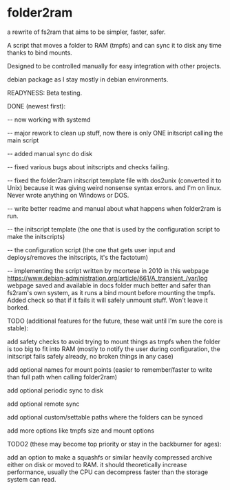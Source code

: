 # folder2ram

a rewrite of fs2ram that aims to be simpler, faster, safer.

A script that moves a folder to RAM (tmpfs) and can sync it to disk any time thanks to bind mounts.

Designed to be controlled manually for easy integration with other projects.

debian package as I stay mostly in debian environments.


READYNESS: Beta testing.


DONE (newest first):

-- now working with systemd

-- major rework to clean up stuff, now there is only ONE initscript calling the main script

-- added manual sync do disk

-- fixed various bugs about initscripts and checks failing.

-- fixed the folder2ram initscript template file with dos2unix (converted it to Unix) because it was giving weird nonsense syntax errors. and I'm on linux. Never wrote anything on Windows or DOS.

-- write better readme and manual about what happens when folder2ram is run.

-- the initscript template (the one that is used by the configuration script to make the initscripts)

-- the configuration script (the one that gets user input and deploys/removes the initscripts, it's the factotum)

-- implementing the script written by mcortese in 2010
in this webpage https://www.debian-administration.org/article/661/A_transient_/var/log
webpage saved and available in docs folder
much better and safer than fs2ram's own system, as it runs a bind mount before mounting the tmpfs.
Added check so that if it fails it will safely unmount stuff. Won't leave it borked.







TODO (additional features for the future, these wait until I'm sure the core is stable):

add safety checks to avoid trying to mount things as tmpfs when the folder is too big to fit into RAM
(mostly to notify the user during configuration, the initscript fails safely already, no broken things in any case)

add optional names for mount points (easier to remember/faster to write than full path when calling folder2ram)

add optional periodic sync to disk

add optional remote sync

add optional custom/settable paths where the folders can be synced

add more options like tmpfs size and mount options


TODO2 (these may become top priority or stay in the backburner for ages):

add an option to make a squashfs or similar heavily compressed archive either on disk or moved to RAM. 
it should theoretically increase performance, usually the CPU can decompress faster than the storage system can read.
